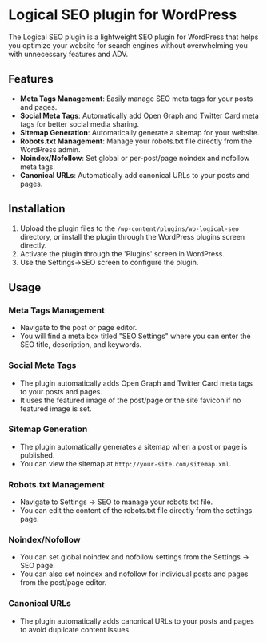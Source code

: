 # Logical SEO plugin for WordPress

The Logical SEO plugin is a lightweight SEO plugin for WordPress that helps you optimize your website for search engines without overwhelming you with unnecessary features and ADV.

## Features

- **Meta Tags Management**: Easily manage SEO meta tags for your posts and pages.
- **Social Meta Tags**: Automatically add Open Graph and Twitter Card meta tags for better social media sharing.
- **Sitemap Generation**: Automatically generate a sitemap for your website.
- **Robots.txt Management**: Manage your robots.txt file directly from the WordPress admin.
- **Noindex/Nofollow**: Set global or per-post/page noindex and nofollow meta tags.
- **Canonical URLs**: Automatically add canonical URLs to your posts and pages.

## Installation

1. Upload the plugin files to the `/wp-content/plugins/wp-logical-seo` directory, or install the plugin through the WordPress plugins screen directly.
2. Activate the plugin through the 'Plugins' screen in WordPress.
3. Use the Settings->SEO screen to configure the plugin.

## Usage

### Meta Tags Management

- Navigate to the post or page editor.
- You will find a meta box titled "SEO Settings" where you can enter the SEO title, description, and keywords.

### Social Meta Tags

- The plugin automatically adds Open Graph and Twitter Card meta tags to your posts and pages.
- It uses the featured image of the post/page or the site favicon if no featured image is set.

### Sitemap Generation

- The plugin automatically generates a sitemap when a post or page is published.
- You can view the sitemap at `http://your-site.com/sitemap.xml`.

### Robots.txt Management

- Navigate to Settings -> SEO to manage your robots.txt file.
- You can edit the content of the robots.txt file directly from the settings page.

### Noindex/Nofollow

- You can set global noindex and nofollow settings from the Settings -> SEO page.
- You can also set noindex and nofollow for individual posts and pages from the post/page editor.

### Canonical URLs

- The plugin automatically adds canonical URLs to your posts and pages to avoid duplicate content issues.


